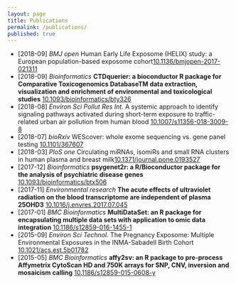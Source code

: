 ```yaml
---
layout: page
title: Publications
permalink: /publications/
published: true
---
```



* [2018-09] _BMJ open_ Human Early Life Exposome (HELIX) study: a European population-based exposome cohort[10.1136/bmjopen-2017-021311](https://doi.org/10.1136/bmjopen-2017-021311)
* [2018-09] _Bioinformatics_ **CTDquerier: a bioconductor R package for Comparative Toxicogenomics DatabaseTM data extraction, visualization and enrichment of environmental and toxicological studies** [10.1093/bioinformatics/bty326](https://doi.org/10.1093/bioinformatics/bty326)
* [2018-08] _Environ Sci Pollut Res Int._ A systemic approach to identify signaling pathways activated during short-term exposure to traffic-related urban air pollution from human blood [10.1007/s11356-018-3009-8](https://doi.org/10.1007/s11356-018-3009-8)
* [2018-07] _bioRxiv_ WEScover: whole exome sequencing vs. gene panel testing [10.1101/367607](https://doi.org/10.1101/367607)
* [2018-03] _PloS one_ Circulating miRNAs, isomiRs and small RNA clusters in human plasma and breast milk[10.1371/journal.pone.0193527](https://doi.org/10.1371/journal.pone.0193527)
* [2017-12] _Bioinformatics_ **psygenet2r: a R/Bioconductor package for the analysis of psychiatric disease genes** [10.1093/bioinformatics/btx506](https://doi.org/10.1093/bioinformatics/btx506)
* [2017-11] _Environmental research_ **The acute effects of ultraviolet radiation on the blood transcriptome are independent of plasma 25OHD3** [10.1016/j.envres.2017.07.045](https://doi.org/10.1016/j.envres.2017.07.045)
* [2017-01] _BMC Bioinformatics_ **MultiDataSet: an R package for encapsulating multiple data sets with application to omic data integration** [10.1186/s12859-016-1455-1](https://doi.org/10.1186/s12859-016-1455-1)
* [2015-09] _Environ Sci Technol._ The Pregnancy Exposome: Multiple Environmental Exposures in the INMA-Sabadell Birth Cohort [10.1021/acs.est.5b01782](https://doi.org/10.1021/acs.est.5b01782)
* [2015-05] _BMC Bioinformatics_ **affy2sv: an R package to pre-process Affymetrix CytoScan HD and 750K arrays for SNP, CNV, inversion and mosaicism calling** [10.1186/s12859-015-0608-y](https://doi.org/10.1186/s12859-015-0608-y)